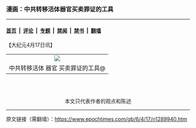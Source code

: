 ### 漫画：中共转移活体器官买卖罪证的工具

---

#### [首页](../../../..?n1289940) &nbsp;|&nbsp; [评论](../../../../../epoch-comment?n1289940) &nbsp;|&nbsp; [专题](../../../../../epoch-special?n1289940) &nbsp;|&nbsp; [禁闻](../../../../../epoch-news?n1289940) &nbsp;|&nbsp; [禁书](../../../../../books?n1289940) &nbsp;|&nbsp; [翻墙](https://github.com/gfw-breaker/nogfw/blob/master/README.md?n1289940)


<div class="post_content" id="artbody" itemprop="articleBody">
 <!-- article content begin -->
 <p>
  【大纪元4月17日讯】
 </p>
 <p>
  <center>
  </center>
 </p>
 <table border="0" cellpadding="3" cellspacing="3">
  <tr>
   <td align="center">
    <ok href="/i6/604162325281548.jpg">
     <img src="/i6/604162325281548--ss.jpg"/>
    </ok>
   </td>
  </tr>
  <tr>
   <td align="center">
    <span class="bn12">
     中共转移活体
     <ok href="https://www.epochtimes.com/gb/tag/%E5%99%A8%E5%AE%98.html">
      器官
     </ok>
     买卖罪证的工具@
    </span>
   </td>
  </tr>
 </table>
 <p>
  <br/>
  <font color="#ffffff">
   (http://www.dajiyuan.com)
  </font>
  <br/>
  <center>
   <font class="GY13">
    本文只代表作者的观点和陈述
   </font>
  </center>
 </p>
 <!-- article content end -->
 <div id="below_article_ad">
 </div>
</div>


---

原文链接（需翻墙）：https://www.epochtimes.com/gb/6/4/17/n1289940.htm